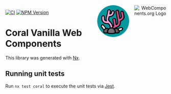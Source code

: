 <div align="right">
    <img src="https://raw.githubusercontent.com/webcomponents/webcomponents-icons/master/logo/logo_512x512.png" alt="WebComponents.org Logo" itemprop="image" width="100" align="right">
    <img src="https://github.com/divetool/coral/raw/main/docs/coral-logo.png" alt="Coral logo" title="Coral" width="100" align="right" style="margin-right: 1rem;"/>
</div>

[![CI](https://github.com/divetool/coral/actions/workflows/ci.yml/badge.svg)](https://github.com/divetool/coral/actions/workflows/ci.yml)
[![NPM Version](https://img.shields.io/npm/v/@divetool/coral?color=green&label=%40divetool%2Fcoral&logo=npm)](https://www.npmjs.com/@divetool/coral)

# Coral Vanilla Web Components

This library was generated with [Nx](https://nx.dev).

## Running unit tests

Run `nx test coral` to execute the unit tests via [Jest](https://jestjs.io).
